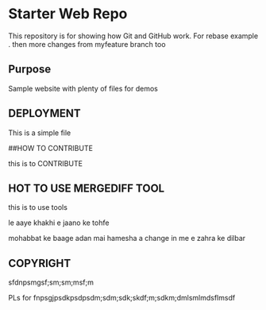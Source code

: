 # Starter Web Repo

This repository is for showing how Git and GitHub work. For rebase example .  then more changes from myfeature branch too 

## Purpose

Sample website with plenty of files for demos

## DEPLOYMENT
This is a simple file

##HOW TO CONTRIBUTE

this is to CONTRIBUTE
## HOT TO USE MERGEDIFF TOOL

this is to use tools 


le aaye khakhi e jaano ke tohfe


mohabbat ke baage adan mai hamesha 
a change in me 
e zahra ke dilbar

## COPYRIGHT 
sfdnpsmgsf;sm;sm;msf;m

PLs for fnpsgjpsdkpsdpsdm;sdm;sdk;skdf;m;sdkm;dmlsmlmdsflmsdf
